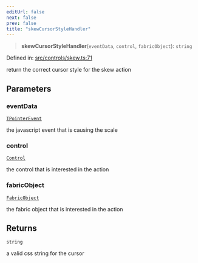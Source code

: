 ```yaml
---
editUrl: false
next: false
prev: false
title: "skewCursorStyleHandler"
---
```


> **skewCursorStyleHandler**(`eventData`, `control`, `fabricObject`): `string`

Defined in: [src/controls/skew.ts:71](https://github.com/fabricjs/fabric.js/blob/8748628df7e9de00ba77413bfc3ad9e9fe9d4f30/src/controls/skew.ts#L71)

return the correct cursor style for the skew action

## Parameters

### eventData

[`TPointerEvent`](/api/type-aliases/tpointerevent/)

the javascript event that is causing the scale

### control

[`Control`](/api/classes/control/)

the control that is interested in the action

### fabricObject

[`FabricObject`](/api/classes/fabricobject/)

the fabric object that is interested in the action

## Returns

`string`

a valid css string for the cursor
